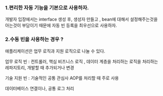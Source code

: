 
### 1.편리한 자동 기능을 기본으로 사용하자.

개발자 입장에서는 interface 생성 후, 생성자 만들고 , bean에 대해서 설정해주는것을 아는것이 부담이기 때문에  자동 빈 등록을 최우선으로 사용하자.


### 2.수동 빈을 사용하는 경우 ?

애플리케이션은 업무 로직과 지원 로직으로 나눌 수 있다.

업무 로직 빈 : 컨트롤러, 핵심 비즈니스 로직 , 데이터 계층을 처리하는 로직을 처리하는 레파지토리, 개발할 때 추가되거나 변경

기술 지원 빈 : 기술적인 공통 관심사 AOP를 처리할 때 주로 사용

데이터베이스 연결이나, 공통 로그 처리
